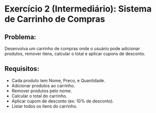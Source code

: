 ﻿# Exercício 2 (Intermediário): Sistema de Carrinho de Compras
## Problema:
Desenvolva um carrinho de compras onde o usuário pode adicionar produtos, remover itens, calcular o total e aplicar cupons de desconto.

## Requisitos:
- Cada produto tem Nome, Preco, e Quantidade.
- Adicionar produtos ao carrinho.
- Remover produtos pelo nome.
- Calcular o total do carrinho.
- Aplicar cupom de desconto (ex: 10% de desconto).
- Listar todos os itens do carrinho.